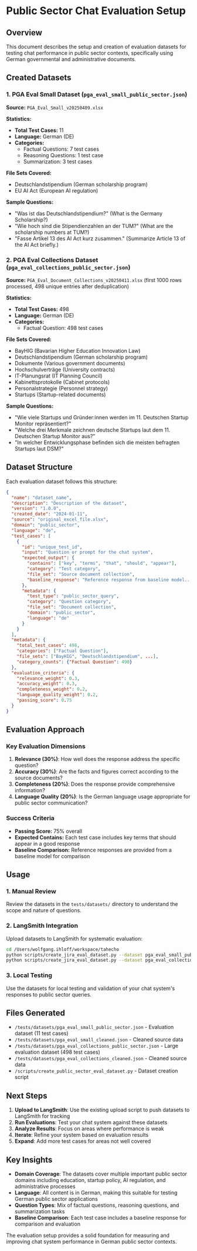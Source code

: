 # Public Sector Chat Evaluation Setup

## Overview

This document describes the setup and creation of evaluation datasets for testing chat performance in public sector contexts, specifically using German governmental and administrative documents.

## Created Datasets

### 1. PGA Eval Small Dataset (`pga_eval_small_public_sector.json`)

**Source:** `PGA_Eval_Small_v20250409.xlsx`

**Statistics:**
- **Total Test Cases:** 11
- **Language:** German (DE)
- **Categories:**
  - Factual Questions: 7 test cases
  - Reasoning Questions: 1 test case
  - Summarization: 3 test cases

**File Sets Covered:**
- Deutschlandstipendium (German scholarship program)
- EU AI Act (European AI regulation)

**Sample Questions:**
- "Was ist das Deutschlandstipendium?" (What is the Germany Scholarship?)
- "Wie hoch sind die Stipendienzahlen an der TUM?" (What are the scholarship numbers at TUM?)
- "Fasse Artikel 13 des AI Act kurz zusammen." (Summarize Article 13 of the AI Act briefly.)

### 2. PGA Eval Collections Dataset (`pga_eval_collections_public_sector.json`)

**Source:** `PGA_Eval_Document_Collections_v20250411.xlsx` (first 1000 rows processed, 498 unique entries after deduplication)

**Statistics:**
- **Total Test Cases:** 498
- **Language:** German (DE)
- **Categories:**
  - Factual Question: 498 test cases

**File Sets Covered:**
- BayHIG (Bavarian Higher Education Innovation Law)
- Deutschlandstipendium (German scholarship program)
- Dokumente (Various government documents)
- Hochschulverträge (University contracts)
- IT-Planungsrat (IT Planning Council)
- Kabinettsprotokolle (Cabinet protocols)
- Personalstrategie (Personnel strategy)
- Startups (Startup-related documents)

**Sample Questions:**
- "Wie viele Startups und Gründer:innen werden im 11. Deutschen Startup Monitor repräsentiert?"
- "Welche drei Merkmale zeichnen deutsche Startups laut dem 11. Deutschen Startup Monitor aus?"
- "In welcher Entwicklungsphase befinden sich die meisten befragten Startups laut DSM?"

## Dataset Structure

Each evaluation dataset follows this structure:

```json
{
  "name": "dataset_name",
  "description": "Description of the dataset",
  "version": "1.0.0",
  "created_date": "2024-01-11",
  "source": "original_excel_file.xlsx",
  "domain": "public_sector",
  "language": "de",
  "test_cases": [
    {
      "id": "unique_test_id",
      "input": "Question or prompt for the chat system",
      "expected_output": {
        "contains": ["key", "terms", "that", "should", "appear"],
        "category": "Test category",
        "file_set": "Source document collection",
        "baseline_response": "Reference response from baseline model..."
      },
      "metadata": {
        "test_type": "public_sector_query",
        "category": "Question category",
        "file_set": "Document collection",
        "domain": "public_sector",
        "language": "de"
      }
    }
  ],
  "metadata": {
    "total_test_cases": 498,
    "categories": ["Factual Question"],
    "file_sets": ["BayHIG", "Deutschlandstipendium", ...],
    "category_counts": {"Factual Question": 498}
  },
  "evaluation_criteria": {
    "relevance_weight": 0.3,
    "accuracy_weight": 0.3,
    "completeness_weight": 0.2,
    "language_quality_weight": 0.2,
    "passing_score": 0.75
  }
}
```

## Evaluation Approach

### Key Evaluation Dimensions

1. **Relevance (30%)**: How well does the response address the specific question?
2. **Accuracy (30%)**: Are the facts and figures correct according to the source documents?
3. **Completeness (20%)**: Does the response provide comprehensive information?
4. **Language Quality (20%)**: Is the German language usage appropriate for public sector communication?

### Success Criteria

- **Passing Score:** 75% overall
- **Expected Contains:** Each test case includes key terms that should appear in a good response
- **Baseline Comparison:** Reference responses are provided from a baseline model for comparison

## Usage

### 1. Manual Review
Review the datasets in the `tests/datasets/` directory to understand the scope and nature of questions.

### 2. LangSmith Integration
Upload datasets to LangSmith for systematic evaluation:

```bash
cd /Users/wolfgang.ihloff/workspace/tahecho
python scripts/create_jira_eval_dataset.py --dataset pga_eval_small_public_sector
python scripts/create_jira_eval_dataset.py --dataset pga_eval_collections_public_sector
```

### 3. Local Testing
Use the datasets for local testing and validation of your chat system's responses to public sector queries.

## Files Generated

- `/tests/datasets/pga_eval_small_public_sector.json` - Evaluation dataset (11 test cases)
- `/tests/datasets/pga_eval_small_cleaned.json` - Cleaned source data
- `/tests/datasets/pga_eval_collections_public_sector.json` - Large evaluation dataset (498 test cases)
- `/tests/datasets/pga_eval_collections_cleaned.json` - Cleaned source data
- `/scripts/create_public_sector_eval_dataset.py` - Dataset creation script

## Next Steps

1. **Upload to LangSmith**: Use the existing upload script to push datasets to LangSmith for tracking
2. **Run Evaluations**: Test your chat system against these datasets
3. **Analyze Results**: Focus on areas where performance is weak
4. **Iterate**: Refine your system based on evaluation results
5. **Expand**: Add more test cases for areas not well covered

## Key Insights

- **Domain Coverage**: The datasets cover multiple important public sector domains including education, startup policy, AI regulation, and administrative processes
- **Language**: All content is in German, making this suitable for testing German public sector applications
- **Question Types**: Mix of factual questions, reasoning questions, and summarization tasks
- **Baseline Comparison**: Each test case includes a baseline response for comparison and evaluation

The evaluation setup provides a solid foundation for measuring and improving chat system performance in German public sector contexts.

